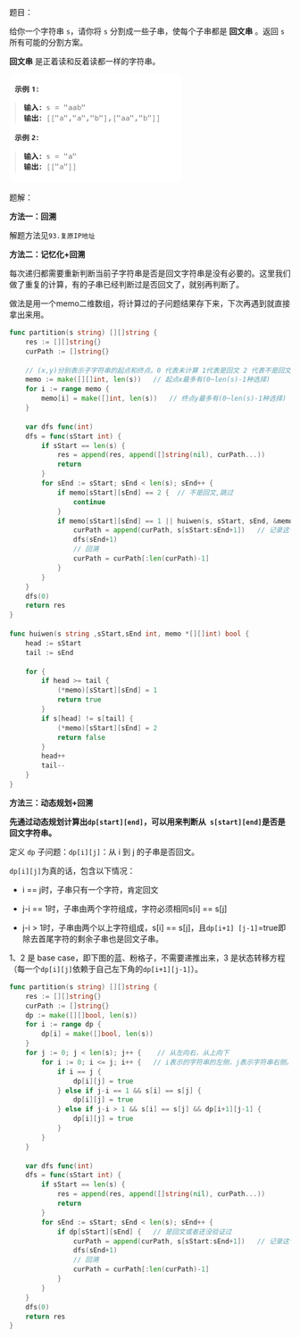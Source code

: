 题目：

给你一个字符串 `s`，请你将 `s` 分割成一些子串，使每个子串都是 **回文串** 。返回 `s` 所有可能的分割方案。

**回文串** 是正着读和反着读都一样的字符串。

<img src="131.分割回文串.assets/image-20230916195300222.png" alt="image-20230916195300222" style="zoom:50%;" />



题解：

**方法一：回溯**

解题方法见`93.复原IP地址`

**方法二：记忆化+回溯**

每次递归都需要重新判断当前子字符串是否是回文字符串是没有必要的。这里我们做了重复的计算，有的子串已经判断过是否回文了，就别再判断了。

做法是用一个memo二维数组，将计算过的子问题结果存下来，下次再遇到就直接拿出来用。

```go
func partition(s string) [][]string {
    res := [][]string{}
    curPath := []string{}

    // (x,y)分别表示子字符串的起点和终点。0 代表未计算 1代表是回文 2 代表不是回文
    memo := make([][]int, len(s))   // 起点x最多有(0~len(s)-1种选择)
    for i := range memo {
        memo[i] = make([]int, len(s))   // 终点y最多有(0~len(s)-1种选择)
    }

    var dfs func(int)
    dfs = func(sStart int) {
        if sStart == len(s) {
            res = append(res, append([]string(nil), curPath...))
            return
        }
        for sEnd := sStart; sEnd < len(s); sEnd++ {
            if memo[sStart][sEnd] == 2 {  // 不是回文,跳过
                continue
            }
            if memo[sStart][sEnd] == 1 || huiwen(s, sStart, sEnd, &memo) {   // 是回文或者还没验证过
                curPath = append(curPath, s[sStart:sEnd+1])   // 记录这个回文字符串
                dfs(sEnd+1)
                // 回溯
                curPath = curPath[:len(curPath)-1]
            }
        }
    }
    dfs(0)
    return res
}

func huiwen(s string ,sStart,sEnd int, memo *[][]int) bool {
    head := sStart
    tail := sEnd

    for {
        if head >= tail {
            (*memo)[sStart][sEnd] = 1
            return true
        }
        if s[head] != s[tail] {
            (*memo)[sStart][sEnd] = 2
            return false
        }
        head++
        tail--
    }
}
```

**方法三：动态规划+回溯**

**先通过动态规划计算出`dp[start][end]`，可以用来判断从` s[start][end]`是否是回文字符串。**

定义 `dp` 子问题：`dp[i][j]`：从 i 到 j 的子串是否回文。

`dp[i][j]`为真的话，包含以下情况：

- i == j时，子串只有一个字符，肯定回文

- j-i == 1时，子串由两个字符组成，字符必须相同s[i] == s[j]
- j-i > 1时，子串由两个以上字符组成，s[i] == s[j]，且`dp[i+1] [j-1]`=true即除去首尾字符的剩余子串也是回文子串。

1、2 是 base case，即下图的蓝、粉格子，不需要递推出来，3 是状态转移方程（每一个`dp[i][j]`依赖于自己左下角的`dp[i+1][j-1]`）。

```go
func partition(s string) [][]string {
	res := [][]string{}
    curPath := []string{}
	dp := make([][]bool, len(s))
	for i := range dp {
		dp[i] = make([]bool, len(s))
	}
	for j := 0; j < len(s); j++ {    // 从左向右，从上向下
		for i := 0; i <= j; i++ {   // i表示的字符串的左侧，j表示字符串右侧。因此i不可能大于j
			if i == j {
				dp[i][j] = true
			} else if j-i == 1 && s[i] == s[j] {
				dp[i][j] = true
			} else if j-i > 1 && s[i] == s[j] && dp[i+1][j-1] {
				dp[i][j] = true
			}
		}
	}

    var dfs func(int)
    dfs = func(sStart int) {
        if sStart == len(s) {
            res = append(res, append([]string(nil), curPath...))
            return
        }
        for sEnd := sStart; sEnd < len(s); sEnd++ {
            if dp[sStart][sEnd] {   // 是回文或者还没验证过
                curPath = append(curPath, s[sStart:sEnd+1])   // 记录这个回文字符串
                dfs(sEnd+1)
                // 回溯
                curPath = curPath[:len(curPath)-1]
            }
        }
    }
    dfs(0)
	return res
}
```

